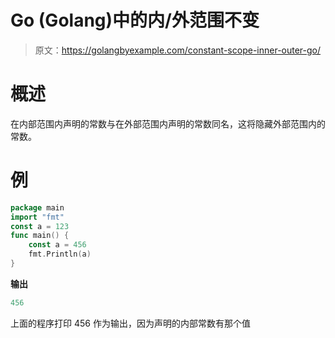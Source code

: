 # Go (Golang)中的内/外范围不变

> 原文：<https://golangbyexample.com/constant-scope-inner-outer-go/>

# **概述**

在内部范围内声明的常数与在外部范围内声明的常数同名，这将隐藏外部范围内的常数。

# **例**

```go
package main
import "fmt"
const a = 123
func main() {
    const a = 456
    fmt.Println(a)
}
```

**输出**

```go
456
```

上面的程序打印 456 作为输出，因为声明的内部常数有那个值